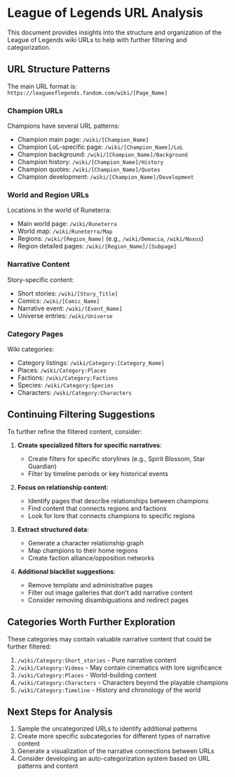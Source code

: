 # League of Legends URL Analysis

This document provides insights into the structure and organization of the League of Legends wiki URLs to help with further filtering and categorization.

## URL Structure Patterns

The main URL format is: `https://leagueoflegends.fandom.com/wiki/[Page_Name]`

### Champion URLs

Champions have several URL patterns:
- Champion main page: `/wiki/[Champion_Name]`
- Champion LoL-specific page: `/wiki/[Champion_Name]/LoL`
- Champion background: `/wiki/[Champion_Name]/Background`
- Champion history: `/wiki/[Champion_Name]/History`
- Champion quotes: `/wiki/[Champion_Name]/Quotes`
- Champion development: `/wiki/[Champion_Name]/Development`

### World and Region URLs

Locations in the world of Runeterra:
- Main world page: `/wiki/Runeterra`
- World map: `/wiki/Runeterra/Map`
- Regions: `/wiki/[Region_Name]` (e.g., `/wiki/Demacia`, `/wiki/Noxus`)
- Region detailed pages: `/wiki/[Region_Name]/[Subpage]`

### Narrative Content

Story-specific content:
- Short stories: `/wiki/[Story_Title]`
- Comics: `/wiki/[Comic_Name]` 
- Narrative event: `/wiki/[Event_Name]`
- Universe entries: `/wiki/Universe`

### Category Pages

Wiki categories:
- Category listings: `/wiki/Category:[Category_Name]`
- Places: `/wiki/Category:Places`
- Factions: `/wiki/Category:Factions`
- Species: `/wiki/Category:Species`
- Characters: `/wiki/Category:Characters`

## Continuing Filtering Suggestions

To further refine the filtered content, consider:

1. **Create specialized filters for specific narratives**:
   - Create filters for specific storylines (e.g., Spirit Blossom, Star Guardian)
   - Filter by timeline periods or key historical events

2. **Focus on relationship content**:
   - Identify pages that describe relationships between champions
   - Find content that connects regions and factions
   - Look for lore that connects champions to specific regions

3. **Extract structured data**:
   - Generate a character relationship graph
   - Map champions to their home regions
   - Create faction alliance/opposition networks

4. **Additional blacklist suggestions**:
   - Remove template and administrative pages
   - Filter out image galleries that don't add narrative content
   - Consider removing disambiguations and redirect pages

## Categories Worth Further Exploration

These categories may contain valuable narrative content that could be further filtered:

1. `/wiki/Category:Short_stories` - Pure narrative content
2. `/wiki/Category:Videos` - May contain cinematics with lore significance
3. `/wiki/Category:Places` - World-building content
4. `/wiki/Category:Characters` - Characters beyond the playable champions
5. `/wiki/Category:Timeline` - History and chronology of the world

## Next Steps for Analysis

1. Sample the uncategorized URLs to identify additional patterns
2. Create more specific subcategories for different types of narrative content
3. Generate a visualization of the narrative connections between URLs
4. Consider developing an auto-categorization system based on URL patterns and content